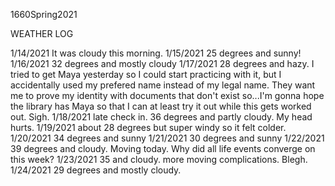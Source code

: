 1660Spring2021

WEATHER LOG

1/14/2021 It was cloudy this morning.
1/15/2021 25 degrees and sunny!
1/16/2021 32 degrees and mostly cloudy
1/17/2021 28 degrees and hazy.  I tried to get Maya yesterday so I could start practicing with it, but I accidentally used my prefered name instead of my legal name.  They want me to prove my identity with documents that don't exist so...I'm gonna hope the library has Maya so that I can at least try it out while this gets worked out.  Sigh.
1/18/2021 late check in. 36 degrees and partly cloudy.  My head hurts.
1/19/2021 about 28 degrees but super windy so it felt colder.
1/20/2021 34 degrees and sunny
1/21/2021 30 degrees and sunny
1/22/2021 39 degrees and cloudy.   Moving today.  Why did all life events converge on this week?
1/23/2021 35 and cloudy.  more moving complications.  Blegh.
1/24/2021 29 degrees and mostly cloudy.